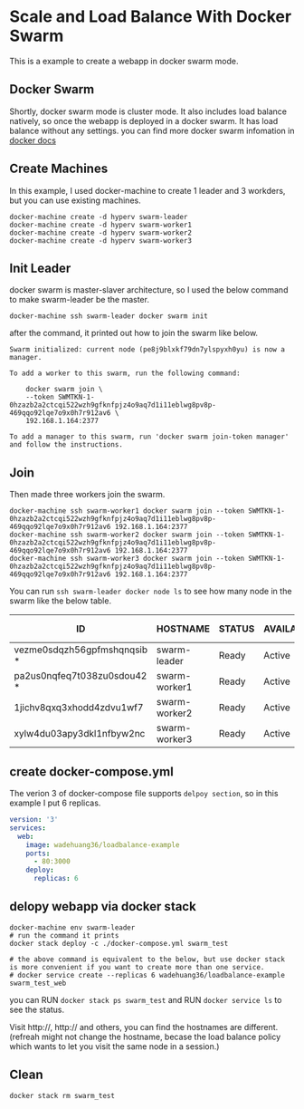 # Scale and Load Balance With Docker Swarm

This is a example to create a webapp in docker swarm mode.

## Docker Swarm
Shortly, docker swarm mode is cluster mode. It also includes load balance natively, so once the webapp is deployed in a docker swarm. It has load balance without any settings. you can find more docker swarm infomation in [docker docs](https://docs.docker.com/engine/swarm/)

## Create Machines
In this example, I used docker-machine to create 1 leader and 3 workders, but you can use existing machines.
```
docker-machine create -d hyperv swarm-leader
docker-machine create -d hyperv swarm-worker1
docker-machine create -d hyperv swarm-worker2
docker-machine create -d hyperv swarm-worker3
```

## Init Leader

docker swarm is master-slaver architecture, so I used the below command to make swarm-leader be the master.

`docker-machine ssh swarm-leader docker swarm init`

after the command, it printed out how to join the swarm like below.

```text
Swarm initialized: current node (pe8j9blxkf79dn7ylspyxh0yu) is now a manager.

To add a worker to this swarm, run the following command:

    docker swarm join \
    --token SWMTKN-1-0hzazb2a2ctcqi522wzh9gfknfpjz4o9aq7d1i11eblwg8pv8p-469qqo92lqe7o9x0h7r912av6 \
    192.168.1.164:2377

To add a manager to this swarm, run 'docker swarm join-token manager' and follow the instructions.
```

## Join
Then made three workers join the swarm.

```
docker-machine ssh swarm-worker1 docker swarm join --token SWMTKN-1-0hzazb2a2ctcqi522wzh9gfknfpjz4o9aq7d1i11eblwg8pv8p-469qqo92lqe7o9x0h7r912av6 192.168.1.164:2377
docker-machine ssh swarm-worker2 docker swarm join --token SWMTKN-1-0hzazb2a2ctcqi522wzh9gfknfpjz4o9aq7d1i11eblwg8pv8p-469qqo92lqe7o9x0h7r912av6 192.168.1.164:2377
docker-machine ssh swarm-worker3 docker swarm join --token SWMTKN-1-0hzazb2a2ctcqi522wzh9gfknfpjz4o9aq7d1i11eblwg8pv8p-469qqo92lqe7o9x0h7r912av6 192.168.1.164:2377
```

You can run `ssh swarm-leader docker node ls` to see how many node in the swarm like the below table.

|ID|HOSTNAME|STATUS|AVAILABILITY|MANAGER STATUS|
|--|--------|------|------------|--------------|
|vezme0sdqzh56gpfmshqnqsib *|swarm-leader|Ready|Active|Leader|
|pa2us0nqfeq7t038zu0sdou42 *|swarm-worker1|Ready|Active||
|1jichv8qxq3xhodd4zdvu1wf7|swarm-worker2|Ready|Active||
|xylw4du03apy3dkl1nfbyw2nc|swarm-worker3|Ready|Active||

## create docker-compose.yml
The verion 3 of docker-compose file supports `delpoy section`, so in this example I put 6 replicas.

```yml
version: '3'
services:
  web:
    image: wadehuang36/loadbalance-example
    ports:
      - 80:3000
    deploy:
      replicas: 6
```

## delopy webapp via docker stack

```
docker-machine env swarm-leader
# run the command it prints
docker stack deploy -c ./docker-compose.yml swarm_test

# the above command is equivalent to the below, but use docker stack is more convenient if you want to create more than one service.
# docker service create --replicas 6 wadehuang36/loadbalance-example swarm_test_web
```

you can 
RUN `docker stack ps swarm_test` and 
RUN `docker service ls` to see the status.

Visit http://<swarm-leader-ip>, http://<swarm-worker1-ip> and others, you can find the hostnames are different. (refreah might not change the hostname, becase the load balance policy which wants to let you visit the same node in a session.)

## Clean
```
docker stack rm swarm_test
```